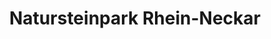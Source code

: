 ---
title: "Natursteinpark Rhein-Neckar"
url: /st-leon-rot/natursteinpark-rhein-neckar/
shop: Baustoffe
---
